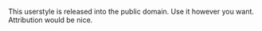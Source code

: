 This userstyle is released into the public domain. Use it however you want. Attribution would be nice.